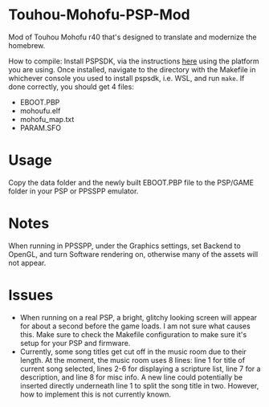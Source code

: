 # Touhou-Mohofu-PSP-Mod

Mod of Touhou Mohofu r40 that's designed to translate and modernize the homebrew.

How to compile:
Install PSPSDK, via the instructions [here](https://pspdev.github.io/installation.html) using the platform you are using. Once installed, navigate to the directory with the Makefile in whichever console you used to install pspsdk, i.e. WSL, and run ```make```. If done correctly, you should get 4 files:

- EBOOT.PBP
- mohoufu.elf
- mohofu_map.txt
- PARAM.SFO

# Usage

Copy the data folder and the newly built EBOOT.PBP file to the PSP/GAME folder in your PSP or PPSSPP emulator.

# Notes

When running in PPSSPP, under the Graphics settings, set Backend to OpenGL, and turn Software rendering on, otherwise many of the assets will not appear.

# Issues

- When running on a real PSP, a bright, glitchy looking screen will appear for about a second before the game loads. I am not sure what causes this. Make sure to check the Makefile configuration to make sure it's setup for your PSP and firmware.
- Currently, some song titles get cut off in the music room due to their length. At the moment, the music room uses 8 lines: line 1 for title of current song selected, lines 2-6 for displaying a scripture list, line 7 for a description, and line 8 for misc info. A new line could potentially be inserted directly underneath line 1 to split the song title in two. However, how to implement this is not currently known.
